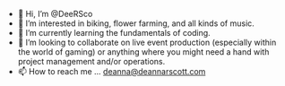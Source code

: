 - 👋 Hi, I’m @DeeRSco
- 👀 I’m interested in biking, flower farming, and all kinds of music.
- 🌱 I’m currently learning the fundamentals of coding.
- 💞️ I’m looking to collaborate on live event production (especially within the world of gaming) or anything where you might need a hand with project management and/or operations.
- 📫 How to reach me ... deanna@deannarscott.com

<!---
DeeRSco/DeeRSco is a ✨ special ✨ repository because its `README.md` (this file) appears on your GitHub profile.
You can click the Preview link to take a look at your changes.
--->
